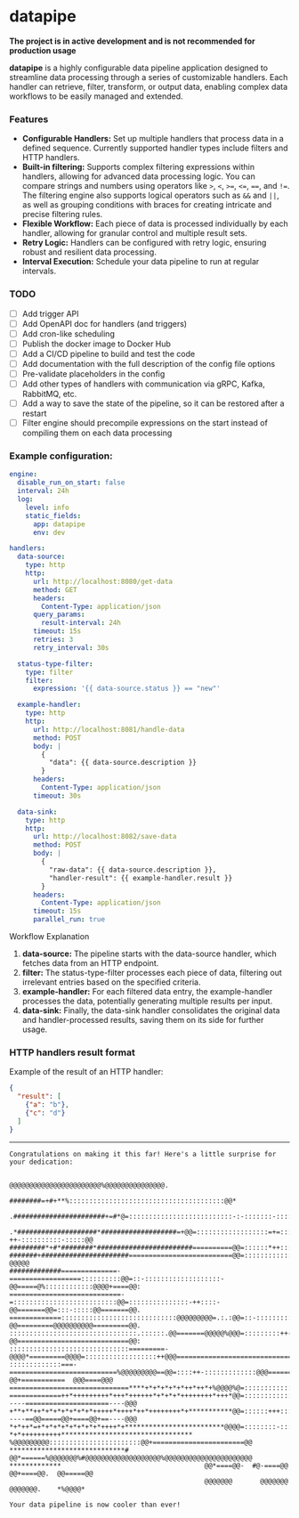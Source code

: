 # datapipe

**The project is in active development and is not recommended for production usage**

**datapipe** is a highly configurable data pipeline application designed to streamline data processing through a series of customizable handlers. Each handler can retrieve, filter, transform, or output data, enabling complex data workflows to be easily managed and extended.

### Features

 - **Configurable Handlers:** Set up multiple handlers that process data in a defined sequence. Currently supported handler types include filters and HTTP handlers.
 - **Built-in filtering:** Supports complex filtering expressions within handlers, allowing for advanced data processing logic. You can compare strings and numbers using operators like `>`, `<`, `>=`, `<=`, `==`, and `!=`. The filtering engine also supports logical operators such as `&&` and `||`, as well as grouping conditions with braces for creating intricate and precise filtering rules.
 - **Flexible Workflow:** Each piece of data is processed individually by each handler, allowing for granular control and multiple result sets.
 - **Retry Logic:** Handlers can be configured with retry logic, ensuring robust and resilient data processing.
 - **Interval Execution:** Schedule your data pipeline to run at regular intervals.

### TODO
- [ ] Add trigger API
- [ ] Add OpenAPI doc for handlers (and triggers)
- [ ] Add cron-like scheduling
- [ ] Publish the docker image to Docker Hub
- [ ] Add a CI/CD pipeline to build and test the code
- [ ] Add documentation with the full description of the config file options
- [ ] Pre-validate placeholders in the config
- [ ] Add other types of handlers with communication via gRPC, Kafka, RabbitMQ, etc.
- [ ] Add a way to save the state of the pipeline, so it can be restored after a restart
- [ ] Filter engine should precompile expressions on the start instead of compiling them on each data processing

### Example configuration:

```yaml
engine:
  disable_run_on_start: false
  interval: 24h
  log:
    level: info
    static_fields:
      app: datapipe
      env: dev

handlers:
  data-source:
    type: http
    http:
      url: http://localhost:8080/get-data
      method: GET
      headers:
        Content-Type: application/json
      query_params:
        result-interval: 24h
      timeout: 15s
      retries: 3
      retry_interval: 30s

  status-type-filter:
    type: filter
    filter:
      expression: '{{ data-source.status }} == "new"'

  example-handler:
    type: http
    http:
      url: http://localhost:8081/handle-data
      method: POST
      body: |
        {
          "data": {{ data-source.description }}
        }
      headers:
        Content-Type: application/json
      timeout: 30s

  data-sink:
    type: http
    http:
      url: http://localhost:8082/save-data
      method: POST
      body: |
        {
          "raw-data": {{ data-source.description }},
          "handler-result": {{ example-handler.result }}
        }
      headers:
        Content-Type: application/json
      timeout: 15s
      parallel_run: true
```

Workflow Explanation

 1. **data-source:** The pipeline starts with the data-source handler, which fetches data from an HTTP endpoint.
 2. **filter:** The status-type-filter processes each piece of data, filtering out irrelevant entries based on the specified criteria.
 3. **example-handler:** For each filtered data entry, the example-handler processes the data, potentially generating multiple results per input.
 4. **data-sink:** Finally, the data-sink handler consolidates the original data and handler-processed results, saving them on its side for further usage.

### HTTP handlers result format

Example of the result of an HTTP handler:


```json
{
  "result": [
    {"a": "b"},
    {"c": "d"}
  ]
}
```

---

```
Congratulations on making it this far! Here's a little surprise for your dedication:

                                                             @@@@@@@@@@@@@@@@@@@@@@@%@@@@@@@@@@@@@@@.                 
                                              ########=+#+**%:::::::::::::::::::::::::::::::::::::::@@*               
                             .#######################+=#*@=::::::::::::::::::::::::::-:-:::::::-:::::::@@             
            .*####################*###################=+@@=::::::::::::::::::=+=:::-++-::::::::::-:::::@@             
#########*+#*########*########################==========@@=::::::*++::::::::::::::::::::::::::-::::::::@@             
#######+######################==========================@@=:::::::::::::::::::::::::@@@@@::::+=+:::::::@@  @@@@@      
#############==============-==================::::::::::@@=::-:::::::::::::::::::-@@=====@%::::::::::::@@@@+====@@:   
============================-=::::::::::::::::::::::::::@@=:::::::::::::::-++::::-@@=======@@=:::-:::::@@=======@@.   
=============:::::::::::::::::::::::::::::@@@@@@@@@=.:.:@@=::-:::::::::::-:::::::-@@=========@@@@@@@@@@=========@@.   
::::::::::::::::::::::::::::::::.::::::.@@=======@@@@@%@@@=:::::::::++-::::::::::-@@============================@@:   
::::::::::::::::::::::::::::::=========-@@@@*=========@@@@=::::::::::::::::::++@@@================================@@@ 
:::::::::::::===-===========================%@@@@@@@@@==@@=::::++-:::::::::::::@@@=======  @@+===========  @@@====@@@ 
==============================****+*+*+*+*+*++*++*+%@@@@%@=::::::::::::::::::::@@@=======@@@@=======@@@==@@@@@====@@@ 
=============++*+++++++++*+++*++++++*+*+*+*++++++++*+++*@@=:::::::::::::+++::::@@@==-----=====================----@@@ 
+**+**++*+*+*+*+*+*+*+++++*++++*++*++++++++*+***********@@=::::::+++::::-:-::::@@@==-----==@@=====@@+====@@+==----@@@ 
*+*++*=+*+*+*+*+*+*+*+*++++*+*************************@@@@=::::::::-::::::::::::::@@=======@@@@@@@@@@@@@@@@+====@@:   
*+*++++++++++*********************************     %@@@@@@@@@:::::::::::::::::::::::@@+=======================@@      
*****************************#                   @@*======%@@@@@@@%#@@@@@@@@@@@@@@@@@@@%@@@@@@@@@@@@@@@@@@@@@@        
*************                                    @@*====@@-  #@-====@@              @@+====@@.  @@=====@@             
                                                 @@@@@@@       @@@@@@@                @@@@@@@.    *%@@@@*             

Your data pipeline is now cooler than ever!
```

